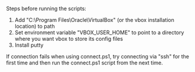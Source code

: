 Steps before running the scripts:
1. Add "C:\Program Files\Oracle\VirtualBox" (or the vbox installation location) to path
2. Set environment variable "VBOX_USER_HOME" to point to a directory where you want vbox to store its config files
3. Install putty

If connection fails when using connect.ps1, try connecting via "ssh" for the first time and then run the connect.ps1 script from the next time.
